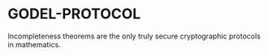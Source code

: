 # GODEL-PROTOCOL
Incompleteness theorems are the only truly secure cryptographic protocols in mathematics.
